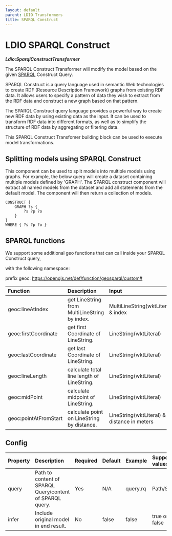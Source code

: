 ```yaml
---
layout: default
parent: LDIO Transformers
title: SPARQL Construct
---
```


# LDIO SPARQL Construct

***Ldio:SparqlConstructTransformer***

The SPARQL Construct Transformer will modify the model based on the given [SPARQL] Construct Query.

SPARQL Construct is a query language used in semantic Web technologies to create RDF (Resource Description Framework)
graphs from existing RDF data. It allows users to specify a pattern of data they wish to extract from the RDF data and
construct a new graph based on that pattern.

The SPARQL Construct query language provides a powerful way to create new RDF data by using existing data as the input.
It can be used to transform RDF data into different formats, as well as to simplify the structure of RDF data by
aggregating or filtering data.

This SPARQL Construct Transfomer building block can be used to execute model transformations.

[SPARQL]: https://www.w3.org/TR/rdf-sparql-query/

## Splitting models using SPARQL Construct

This component can be used to split models into multiple models using graphs.
For example, the below query will create a dataset containing multiple models defined by 'GRAPH'.
The SPARQL construct component will extract all named models from the dataset and add all statements from the default
model.
The component will then return a collection of models.

```sparql
CONSTRUCT {
    GRAPH ?s {
        ?s ?p ?o
    }
}
WHERE { ?s ?p ?o }
```

## SPARQL functions

We support some additional geo functions that can call inside your SPARQL Construct query,

with the following namespace:

prefix geoc: <https://opengis.net/def/function/geosparql/custom#>

| Function              | Description                                   | Input                                       | Output                 |
|:----------------------|:----------------------------------------------|:--------------------------------------------|:-----------------------|
| geoc:lineAtIndex      | get LineString from MultiLineString by index. | MultiLineString(wktLiteral) & index         | LineString(wktLiteral) |
| geoc:firstCoordinate  | get first Coordinate of LineString.           | LineString(wktLiteral)                      | Coordinate(wktLiteral) |
| geoc:lastCoordinate   | get last Coordinate of LineString.            | LineString(wktLiteral)                      | Coordinate(wktLiteral) |
| geoc:lineLength       | calculate total line length of LineString.    | LineString(wktLiteral)                      | distance in meters     |
| geoc:midPoint         | calculate midpoint of LineString.             | LineString(wktLiteral)                      | Coordinate(wktLiteral) |
| geoc:pointAtFromStart | calculate point on LineString by distance.    | LineString(wktLiteral) & distance in meters | Coordinate(wktLiteral) |

## Config

| Property | Description                                              | Required | Default | Example  | Supported values |
|:---------|:---------------------------------------------------------|:---------|:--------|:---------|:-----------------|
| query    | Path to content of SPARQL Query/content of SPARQL query. | Yes      | N/A     | query.rq | Path/String      |
| infer    | Include original model in end result.                    | No       | false   | false    | true or false    |